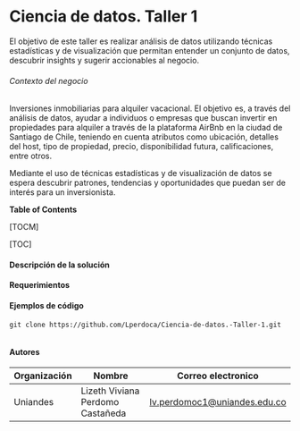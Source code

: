 # Ciencia de datos. Taller 1

El objetivo de este taller es realizar análisis de datos utilizando técnicas estadísticas y de visualización que permitan entender un conjunto de datos, descubrir insights y sugerir accionables al negocio.

###### Contexto del negocio

Inversiones inmobiliarias para alquiler vacacional. El objetivo es, a través del análisis de datos, ayudar a individuos o empresas que buscan invertir en propiedades para alquiler a través de la plataforma AirBnb en la ciudad de Santiago de Chile, teniendo en cuenta atributos como ubicación, detalles del host, tipo de propiedad, precio, disponibilidad futura, calificaciones, entre otros.

Mediante el uso de técnicas estadísticas y de visualización de datos se espera descubrir patrones, tendencias y oportunidades que puedan ser de interés para un inversionista.



**Table of Contents**

[TOCM]

[TOC]


#### Descripción de la solución
#### Requerimientos
#### Ejemplos de código
```
git clone https://github.com/Lperdoca/Ciencia-de-datos.-Taller-1.git


```
#### Autores


| Organización   | Nombre | Correo electronico | 
|----------|-------------|-------------|
| Uniandes |  Lizeth Viviana Perdomo Castañeda | lv.perdomoc1@uniandes.edu.co |
